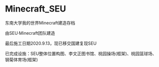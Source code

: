 # Minecraft_SEU

东南大学我的世界Minecraft建造存档

由SEU·Minecraft团队建造

最后施工日期2020.9.13，现已移交国建复现SEU

已完成设施：SEU整体位置构图、李文正图书馆、桃园操场(框架)、桃园篮球场、钢菊体育场(框架)


